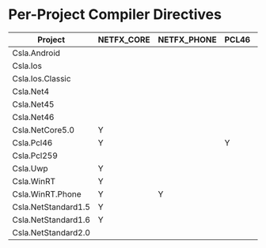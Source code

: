 Per-Project Compiler Directives
===============================
| Project | NETFX_CORE | NETFX_PHONE | PCL46 | PCL259 | IOS | ANDROID | NET4 | NET45 | WINDOWS_UWP | NETCORE | NETSTANDARD | NETSTANDARD1_5 | NETSTANDARD1_6 | NETSTANDARD2_0 |
| --- | --- | --- | --- | --- | --- | --- | --- | --- | --- | --- | --- | --- | --- | --- |
| Csla.Android |  |  |  |  |  | Y |  |  |  |  |  |  |  |  |
| Csla.Ios |  |  |  |  | Y |  |  |  |  |  |  |  |  |  |
| Csla.Ios.Classic |  |  |  |  | Y |  |  |  |  |  |  |  |  |  |
| Csla.Net4 |  |  |  |  |  |  | Y |  |  |  |  |  |  |  |
| Csla.Net45 |  |  |  |  |  |  |  | Y |  |  |  |  |  |  |
| Csla.Net46 |  |  |  |  |  |  |  |  |  |  |  |  |  |  |
| Csla.NetCore5.0 | Y |  |  |  |  |  |  |  | Y | Y |  |  |  |  |
| Csla.Pcl46 | Y |  | Y |  |  |  |  |  |  |  |  |  |  |  |
| Csla.Pcl259 |  |  |  | Y |  |  |  |  |  |  |  |  |  |  |
| Csla.Uwp | Y |  |  |  |  |  |  | Y |  |  |  |  |  |
| Csla.WinRT | Y |  |  |  |  |  |  |  |  |  |  |  |  |  |
| Csla.WinRT.Phone | Y | Y |  |  |  |  |  |  |  |  |  |  |  |  |
| Csla.NetStandard1.5 | Y |  |  |  |  |  |  |  |  | Y | Y | Y |  |  |
| Csla.NetStandard1.6 | Y |  |  |  |  |  |  |  |  | Y | Y |  | Y |  |
| Csla.NetStandard2.0 |  |  |  |  |  |  |  |  |  |  |  |  |  | Y |
